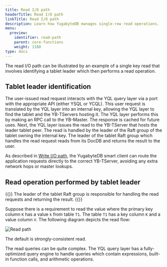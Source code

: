 ```yaml
---
title: Read I/O path
headerTitle: Read I/O path
linkTitle: Read I/O path
description: Learn how YugabyteDB manages single-row read operations.
menu:
  preview:
    identifier: read-path
    parent: core-functions
    weight: 1188
type: docs
---
```


The read I/O path can be illustrated by an example of a single key read that involves identifying a tablet leader which then performs a read operation.

## Tablet leader identification

The user-issued read request interacts with the YQL query layer via a port with the appropriate API (either YSQL or YCQL). This user request is translated by the YQL layer into an internal key, allowing the YQL layer to find the tablet and the YB-TServers hosting it. The YQL layer performs this by making an RPC call to the YB-Master. The response is cached for future uses. Next, the YQL layer issues the read to the YB-TServer that hosts the leader tablet peer. The read is handled by the leader of the Raft group of the tablet owning the internal key. The leader of the tablet Raft group which handles the read request reads from its DocDB and returns the result to the user.

As described in [Write I/O path](../write-path/), the YugabyteDB smart client can route the application requests directly to the correct YB-TServer, avoiding any extra network hops or master lookups.

## Read operation performed by tablet leader

{{<tip>}}
The leader of the tablet Raft group is responsible for handling the read requests and returning the result.
{{</tip>}}

Suppose there is a requirement to read the value where the primary key column `K` has a value `k` from table `T1`. The table `T1` has a key column `K` and a value column `V`. The following diagram depicts the read flow:

![Read path](/images/architecture/read_path_io.png)

The default is strongly-consistent read.

The read queries can be quite complex. The YQL query layer has a fully-optimized query engine to handle queries which contain expressions, built-in function calls, and arithmetic operations.
